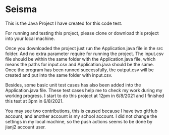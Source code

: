 # Seisma

This is the Java Project I have created for this code test.

For running and testing this project, please clone or download this project into your local machine.

Once you downloaded the project just run the Application.java file in the src folder. And no extra parameter require for running the project. The input.csv file should be within the same folder with the Application.java file, which means the paths for input.csv and Application.java should be the same. Once the program has been runned successfully, the output.csv will be created and put into the same folder with input.csv.

Besides, some basic unit test cases has also been added into the Application.java file. These test cases help me to check my work during my working progress. I start to do this project at 12pm in 6/8/2021 and I finished this test at 3pm in 6/8/2021.

You may see two contributions, this is caused because I have two gitHub account, and another account is my school account. I did not change the settings in my local machine, so the push actions seems to be done by jianj2 account user.
